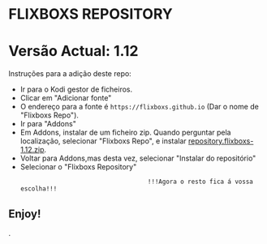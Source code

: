 # FLIXBOXS REPOSITORY
# Versão Actual: 1.12

Instruções para a adição deste repo:


<p align="left">
  <ul>
    <li>Ir para o Kodi gestor de ficheiros.</li>
    <li>Clicar em "Adicionar fonte"</li>
    <li>O endereço para a fonte é <code>https://flixboxs.github.io</code> (Dar o nome de "Flixboxs Repo").</li>
    <li>Ir para "Addons"</li>
    <li>Em Addons, instalar de um ficheiro zip. Quando perguntar pela localização, selecionar "Flixboxs Repo", e instalar <a href="repository.flixboxs-1.12.zip">repository.flixboxs-1.12.zip</a>.</li>
    <li>Voltar para Addons,mas desta vez, selecionar "Instalar do repositório"</li>
    <li>Selecionar o "Flixboxs Repository"</li>
    
                                       !!!Agora o resto fica á vossa escolha!!!
  </ul>
</p>

## Enjoy!

.
